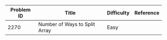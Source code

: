 | Problem ID | Title | Difficulty | Reference
| --- | --- | --- | ---
| 2270 | Number of Ways to Split Array | Easy | 
